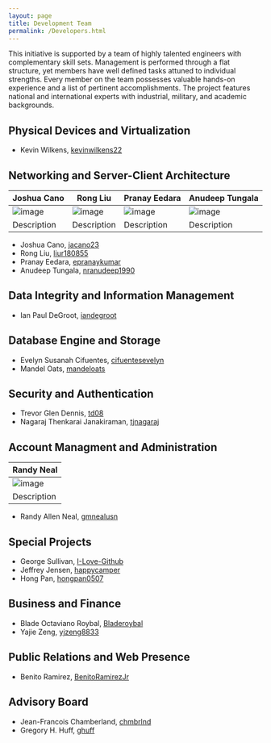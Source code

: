 ```yaml
---
layout: page
title: Development Team
permalink: /Developers.html
---
```


This initiative is supported by a team of highly talented engineers with complementary skill sets.
Management is performed through a flat structure, yet members have well defined tasks attuned to individual strengths.
Every member on the team possesses valuable hands-on experience and a list of pertinent accomplishments.
The project features national and international experts with industrial, military, and academic backgrounds.

## Physical Devices and Virtualization
* Kevin Wilkens, [kevinwilkens22](https://github.com/kevinwilkens22)

## Networking and Server-Client Architecture

Joshua Cano | Rong Liu | Pranay Eedara | Anudeep Tungala  
--- | --- | --- | ---
![image](http://i.imgur.com/2G0X5Gp.jpg) | ![image](http://i.imgur.com/2G0X5Gp.jpg) | ![image](http://i.imgur.com/2G0X5Gp.jpg) | ![image](http://i.imgur.com/2G0X5Gp.jpg) |
Description | Description | Description | Description |

* Joshua Cano, [jacano23](https://github.com/jacano23)
* Rong Liu, [liur180855](https://github.com/liur180855)
* Pranay Eedara, [epranaykumar](https://github.com/epranaykumar)
* Anudeep Tungala, [nranudeep1990](https://github.com/nranudeep1990)

## Data Integrity and Information Management
* Ian Paul DeGroot, [iandegroot](https://github.com/iandegroot)

## Database Engine and Storage
* Evelyn Susanah Cifuentes, [cifuentesevelyn](https://github.com/cifuentesevelyn)
* Mandel Oats, [mandeloats](https://github.com/mandeloats)

## Security and Authentication 
* Trevor Glen Dennis, [td08](https://github.com/td08)
* Nagaraj Thenkarai Janakiraman, [tjnagaraj](https://github.com/tjnagaraj)

## Account Managment and Administration

Randy Neal |
--- |
![image](http://i.imgur.com/7Bc1z6K.jpg) |
Description |

* Randy Allen Neal, [gmnealusn](https://github.com/gmnealusn)

## Special Projects
* George Sullivan, [I-Love-Github](https://github.com/I-Love-Github)
* Jeffrey Jensen, [happycamper](https://github.com/happycamper)
* Hong Pan, [hongpan0507](https://github.com/hongpan0507)

## Business and Finance
* Blade Octaviano Roybal, [Bladeroybal](https://github.com/Bladeroybal)
* Yajie Zeng, [yjzeng8833](https://github.com/yjzeng8833)

## Public Relations and Web Presence
* Benito Ramirez, [BenitoRamirezJr](https://github.com/BenitoRamirezJr)

## Advisory Board
* Jean-Francois Chamberland, [chmbrlnd](https://github.com/chmbrlnd)
* Gregory H. Huff, [ghuff](https://github.com/ghuff)

